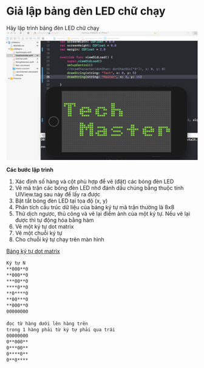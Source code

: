 #  Giả lập bảng đèn LED chữ chạy

Hãy lập trình bảng đèn LED chữ chạy
![](demo.png)

**Các bước lập trình**

1. Xác định số hàng và cột phù hợp để vẽ (đặt) các bóng đèn LED
2. Vẽ mã trận các bóng đèn LED nhớ đánh dấu chúng bằng thuộc tính UIView.tag sau này để lấy ra được
3. Bật tắt bóng đèn LED tại tọa độ (x, y)
4. Phân tích cấu trúc dữ liệu của bảng ký tự mã trận thường là 8x8
5. Thử dịch ngược, thủ công và vẽ lại điểm ảnh của một ký tự. Nếu vẽ lại được thì tự động hóa bằng hàm
6. Vẽ một ký tự dot matrix
7. Vẽ một chuỗi ký tự
8. Cho chuỗi ký tự chạy trên màn hình


[Bảng ký tự dot matrix](https://xantorohara.github.io/led-matrix-editor)
```
Ký tự N
**000**0
**000**0
***00**0
****0**0
**0****0
**00***0
**000**0
00000000

đọc từ hàng dưới lên hàng trên
trong 1 hàng phải từ ký tự phải qua trái
00000000
0**000**
0***00**
0****0**
0**0****
```

